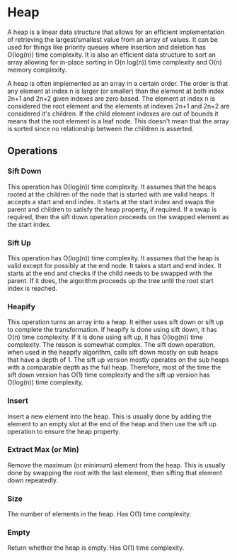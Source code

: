 # Heap

A heap is a linear data structure that allows for an efficient implementation of retrieving the largest/smallest value from an array of values. It can be used for things like priority queues where insertion and deletion has O(log(n)) time complexity. It is also an efficient data structure to sort an array allowing for in-place sorting in O(n log(n)) time complexity and O(n) memory complexity.

A heap is often implemented as an array in a certain order. The order is that any element at index n is larger (or smaller) than the element at both index 2n+1 and 2n+2 given indexes are zero based. The element at index n is considered the root element and the elements at indexes 2n+1 and 2n+2 are considered it's children. If the child element indexes are out of bounds it means that the root element is a leaf node. This doesn't mean that the array is sorted since no relationship between the children is asserted.

## Operations

### Sift Down

This operation has O(log(n)) time complexity. It assumes that the heaps rooted at the children of the node that is started with are valid heaps. It accepts a start and end index. It starts at the start index and swaps the parent and children to satisfy the heap property, if required. If a swap is required, then the sift down operation proceeds on the swapped element as the start index.

### Sift Up

This operation has O(log(n)) time complexity. It assumes that the heap is valid except for possibly at the end node. It takes a start and end index. It starts at the end and checks if the child needs to be swapped with the parent. If it does, the algorithm proceeds up the tree until the root start index is reached.

### Heapify

This operation turns an array into a heap. It either uses sift down or sift up to complete the transformation. If heapify is done using sift down, it has O(n) time complexity. If it is done using sift up, it has O(log(n)) time complexity. The reason is somewhat complex. The sift down operation, when used in the heapify algorithm, calls sift down mostly on sub heaps that have a depth of 1. The sift up version mostly operates on the sub heaps with a comparable depth as the full heap. Therefore, most of the time the sift down version has O(1) time complexity and the sift up version has O(log(n)) time complexity.

### Insert

Insert a new element into the heap. This is usually done by adding the element to an empty slot at the end of the heap and then use the sift up  operation to ensure the heap property.

### Extract Max (or Min)

Remove the maximum (or minimum) element from the heap. This is usually done by swapping the root with the last element, then sifting that element down repeatedly.

### Size

The number of elements in the heap. Has O(1) time complexity.

### Empty

Return whether the heap is empty. Has O(1) time complexity.
